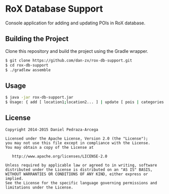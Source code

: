 RoX Database Support
====================

Console application for adding and updating POIs in RoX database.

Building the Project
--------------------

Clone this repository and build the project using the Gradle wrapper.

```sh
$ git clone https://github.com/dan-zx/rox-db-support.git
$ cd rox-db-support
$ ./gradlew assemble
```

Usage
-----

```sh
$ java -jar rox-db-support.jar
$ Usage: { add [ location1;location2... ] | update [ pois | categories | all ] | quit }
```

License
-------

    Copyright 2014-2015 Daniel Pedraza-Arcega

    Licensed under the Apache License, Version 2.0 (the "License");
    you may not use this file except in compliance with the License.
    You may obtain a copy of the License at

       http://www.apache.org/licenses/LICENSE-2.0

    Unless required by applicable law or agreed to in writing, software
    distributed under the License is distributed on an "AS IS" BASIS,
    WITHOUT WARRANTIES OR CONDITIONS OF ANY KIND, either express or implied.
    See the License for the specific language governing permissions and
    limitations under the License.